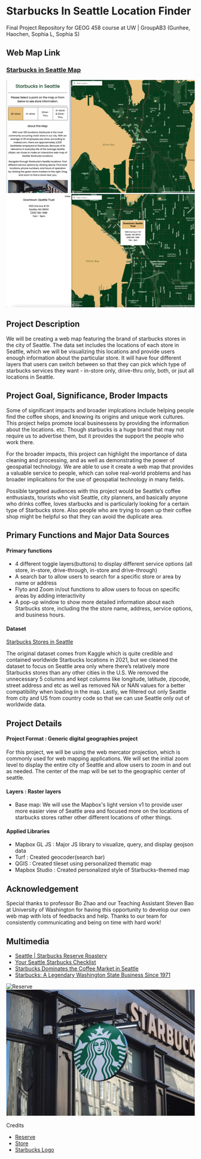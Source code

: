 # Starbucks In Seattle Location Finder
Final Project Repository for GEOG 458 course at UW | GroupAB3 (Gunhee, Haochen, Sophia L, Sophia S)

## Web Map Link
### [Starbucks in Seattle Map](https://sophial25.github.io/Final-Project/)
![Function01](img/ss1.png) 
![Function02](img/ss2.png)

## Project Description
We will be creating a web map featuring the brand of starbucks stores in the city of Seattle. The data set includes the locations of each store in Seattle, which we will be visualizing this locations and provide users enough information about the particular store. It will have four different layers that users can switch between so that they can pick which type of starbucks services they want - in-store only, drive-thru only, both, or jsut all locations in Seattle. 

## Project Goal, Significance, Broder Impacts
Some of significant impacts and broader implcations include helping people find the coffee shops, and knowing its origins and unique work cultures. This project helps promote local businessess by providing the information about the locations. etc. Though starbucks is a huge brand that may not require us to advertise them, but it provides the support the people who work there.

For the broader impacts, this project can highlight the importance of data cleaning and processing, and as well as demonstrating the power of geospatial technology. We are able to use it create a web map that provides a valuable service to people, which can solve real-world problems and has broader implicaitons for the use of geospatial technology in many fields.

Possible targeted audiences with this project would be Seattle’s coffee enthusiasts, tourists who visit Seattle, city planners, and basically anyone who drinks coffee, loves starbucks and is particularly looking for a certain type of Starbucks store. Also people who are trying to open up their coffee shop might be helpful so that they can avoid the duplicate area.

## Primary Functions and Major Data Sources
#### Primary functions
- 4 different toggle layers(buttons) to display different service options (all store, in-store, drive-through, in-store and drive-through)
- A search bar to allow users to search for a specific store or area by name or address
- Flyto and Zoom in/out functions to allow users to focus on specific areas by adding interactivity
- A pop-up window to show more detailed information about each Starbucks store, including the the store name, address, service options, and business hours.

#### Dataset
[Starbucks Stores in Seattle](https://www.kaggle.com/datasets/kukuroo3/starbucks-locations-worldwide-2021-version?resource=download)

The original dataset comes from Kaggle which is quite credible and contained worldwide Starbucks locations in 2021, but we cleaned the dataset to focus on Seattle area only where there’s relatively more Starbucks stores than any other cities in the U.S. We removed the unnecessary 5 columns and kept columns like longitude, latitude, zipcode, street address and etc as well as removed NA or NAN values for a better compatibility when loading in the map. Lastly, we filtered out only Seattle from city and US from country code so that we can use Seattle only out of worldwide data.

## Project Details
#### Project Format : Generic digital geographies project
For this project, we will be using the web mercator projection, which is commonly used for web mapping applications. We will set the initial zoom level to display the entire city of Seattle and allow users to zoom in and out as needed. The center of the map will be set to the geographic center of seattle.

#### Layers : Raster layers
- Base map: We will use the Mapbox's light version v1 to provide user more easier view of Seattle area and focused more on the locations of starbucks stores rather other different locations of other things.

#### Applied Libraries 
- Mapbox GL JS : Major JS library to visualize, query, and display geojson data
- Turf : Created geocoder(search bar)
- QGIS : Created tileset using personalized thematic map
- Mapbox Studio : Created personalized style of Starbucks-themed map

## Acknowledgement
Special thanks to professor Bo Zhao and our Teaching Assistant Steven Bao at University of Washington for having this opportunity to develop our own web map with lots of feedbacks and help. Thanks to our team for consistently communicating and being on time with hard work!

## Multimedia
- [Seattle | Starbucks Reserve Roastery](https://www.youtube.com/watch?v=s6AgzclRCJE)
- [Your Seattle Starbucks Checklist](http://www.starbucksmelody.com/2018/11/24/starbucks-checklist/)
- [Starbucks Dominates the Coffee Market in Seattle](https://www.thecommonscafe.com/starbucks-dominates-the-coffee-market-in-seattle/)
- [Starbucks: A Legendary Washington State Business Since 1971](http://choosewashingtonstate.com/success-stories/starbucks/)

![Reserve](img/Reserve.png) 
![Starbucks](img/Starbucks.png) 

Credits
- [Reserve](https://www.cntraveler.com/bars/seattle/starbucks-reserve-roastery)
- [Store](https://www.seattlemet.com/eat-and-drink/2015/08/every-single-starbucks-in-seattle-ranked)
- [Starbucks Logo](https://wisconsinexaminer.com/wp-content/uploads/2022/02/starbucks-g489067a76_1920-1024x683.jpg)
